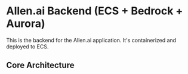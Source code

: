 # Allen.ai Backend (ECS + Bedrock + Aurora)

This is the backend for the Allen.ai application. It's containerized and deployed to ECS.

## Core Architecture

